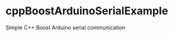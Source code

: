 cppBoostArduinoSerialExample
============================

Simple C++ Boost Arduino serial communication